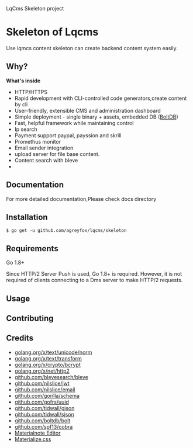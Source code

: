 LqCms Skeleton project

# Skeleton of Lqcms

Use lqmcs content skeleton can create backend content system easily.

## Why?

**What's inside**

- HTTP/HTTPS
- Rapid development with CLI-controlled code generators,create content by cli
- User-friendly, extensible CMS and administration dashboard
- Simple deployment - single binary + assets, embedded DB ([BoltDB](https://github.com/boltdb/bolt))
- Fast, helpful framework while maintaining control
- Ip search
- Payment support paypal, payssion and skrill
- Promethus monitor
- Email sender integration
- upload server for file base content.
- Content search with bleve
-

## Documentation

For more detailed documentation,Please check docs directory

## Installation

```
$ go get -u github.com/agreyfox/lqcms/skeleton
```

## Requirements

Go 1.8+

Since HTTP/2 Server Push is used, Go 1.8+ is required. However, it is not
required of clients connecting to a Dms server to make HTTP/2 requests.

## Usage

## Contributing

## Credits

- [golang.org/x/text/unicode/norm](https://golang.org/x/text/unicode/norm)
- [golang.org/x/text/transform](https://golang.org/x/text/transform)
- [golang.org/x/crypto/bcrypt](https://golang.org/x/crypto/bcrypt)
- [golang.org/x/net/http2](https://golang.org/x/net/http2)
- [github.com/blevesearch/bleve](https://github.com/blevesearch/bleve)
- [github.com/nilslice/jwt](https://github.com/nilslice/jwt)
- [github.com/nilslice/email](https://github.com/nilslice/email)
- [github.com/gorilla/schema](https://github.com/gorilla/schema)
- [github.com/gofrs/uuid](https://github.com/gofrs/uuid)
- [github.com/tidwall/gjson](https://github.com/tidwall/gjson)
- [github.com/tidwall/sjson](https://github.com/tidwall/sjson)
- [github.com/boltdb/bolt](https://github.com/boltdb/bolt)
- [github.com/spf13/cobra](github.com/spf13/cobra)
- [Materialnote Editor](https://github.com/Cerealkillerway/materialNote)
- [Materialize.css](https://github.com/Dogfalo/materialize)
